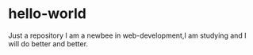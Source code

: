 # hello-world
Just a repository
I am a newbee in web-development,I am studying and I will do better and better.
